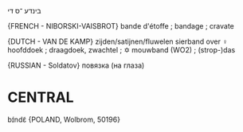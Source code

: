בינדע
־ס
די

{FRENCH - NIBORSKI-VAISBROT}
bande d'étoffe ; bandage ; cravate

{DUTCH - VAN DE KAMP}
zijden/satijnen/fluwelen sierband over ♀ hoofddoek ; draagdoek, zwachtel ; ✡ mouwband (WO2) ; (strop-)das

{RUSSIAN - Soldatov}
повязка (на глаза)

CENTRAL
========

bɪ́ndɛ̃ {POLAND, Wolbrom, 50196}